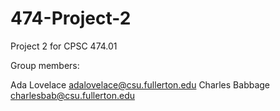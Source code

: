 # 474-Project-2
Project 2 for CPSC 474.01

Group members:

Ada Lovelace adalovelace@csu.fullerton.edu
Charles Babbage charlesbab@csu.fullerton.edu